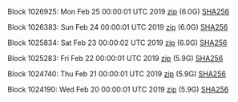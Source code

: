 Block 1026925: Mon Feb 25 00:00:01 UTC 2019 [zip](https://dash-bootstrap.ams3.digitaloceanspaces.com/mainnet/2019-02-25/bootstrap.dat.zip) (6.0G) [SHA256](https://dash-bootstrap.ams3.digitaloceanspaces.com/mainnet/2019-02-25/sha256.txt)

Block 1026383: Sun Feb 24 00:00:01 UTC 2019 [zip](https://dash-bootstrap.ams3.digitaloceanspaces.com/mainnet/2019-02-24/bootstrap.dat.zip) (6.0G) [SHA256](https://dash-bootstrap.ams3.digitaloceanspaces.com/mainnet/2019-02-24/sha256.txt)

Block 1025834: Sat Feb 23 00:00:02 UTC 2019 [zip](https://dash-bootstrap.ams3.digitaloceanspaces.com/mainnet/2019-02-23/bootstrap.dat.zip) (6.0G) [SHA256](https://dash-bootstrap.ams3.digitaloceanspaces.com/mainnet/2019-02-23/sha256.txt)

Block 1025283: Fri Feb 22 00:00:01 UTC 2019 [zip](https://dash-bootstrap.ams3.digitaloceanspaces.com/mainnet/2019-02-22/bootstrap.dat.zip) (5.9G) [SHA256](https://dash-bootstrap.ams3.digitaloceanspaces.com/mainnet/2019-02-22/sha256.txt)

Block 1024740: Thu Feb 21 00:00:01 UTC 2019 [zip](https://dash-bootstrap.ams3.digitaloceanspaces.com/mainnet/2019-02-21/bootstrap.dat.zip) (5.9G) [SHA256](https://dash-bootstrap.ams3.digitaloceanspaces.com/mainnet/2019-02-21/sha256.txt)

Block 1024190: Wed Feb 20 00:00:01 UTC 2019 [zip](https://dash-bootstrap.ams3.digitaloceanspaces.com/mainnet/2019-02-20/bootstrap.dat.zip) (5.9G) [SHA256](https://dash-bootstrap.ams3.digitaloceanspaces.com/mainnet/2019-02-20/sha256.txt)
